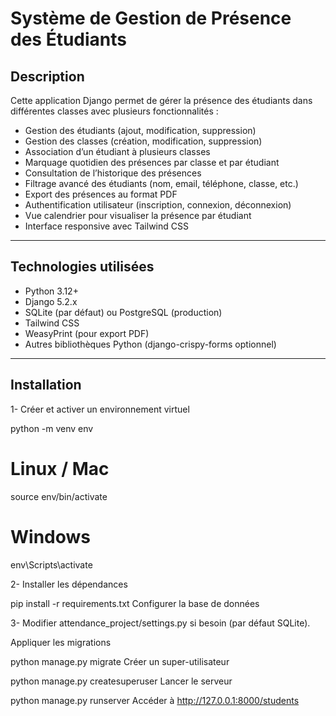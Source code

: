 # Système de Gestion de Présence des Étudiants

## Description

Cette application Django permet de gérer la présence des étudiants dans différentes classes avec plusieurs fonctionnalités :

- Gestion des étudiants (ajout, modification, suppression)
- Gestion des classes (création, modification, suppression)
- Association d’un étudiant à plusieurs classes
- Marquage quotidien des présences par classe et par étudiant
- Consultation de l’historique des présences
- Filtrage avancé des étudiants (nom, email, téléphone, classe, etc.)
- Export des présences au format PDF
- Authentification utilisateur (inscription, connexion, déconnexion)
- Vue calendrier pour visualiser la présence par étudiant
- Interface responsive avec Tailwind CSS

---

## Technologies utilisées

- Python 3.12+
- Django 5.2.x
- SQLite (par défaut) ou PostgreSQL (production)
- Tailwind CSS
- WeasyPrint (pour export PDF)
- Autres bibliothèques Python (django-crispy-forms optionnel)

---

## Installation

1- Créer et activer un environnement virtuel

python -m venv env
# Linux / Mac
source env/bin/activate
# Windows
env\Scripts\activate

2- Installer les dépendances

pip install -r requirements.txt
Configurer la base de données

3- Modifier attendance_project/settings.py si besoin (par défaut SQLite).

Appliquer les migrations

python manage.py migrate
Créer un super-utilisateur

python manage.py createsuperuser
Lancer le serveur

python manage.py runserver
Accéder à http://127.0.0.1:8000/students


